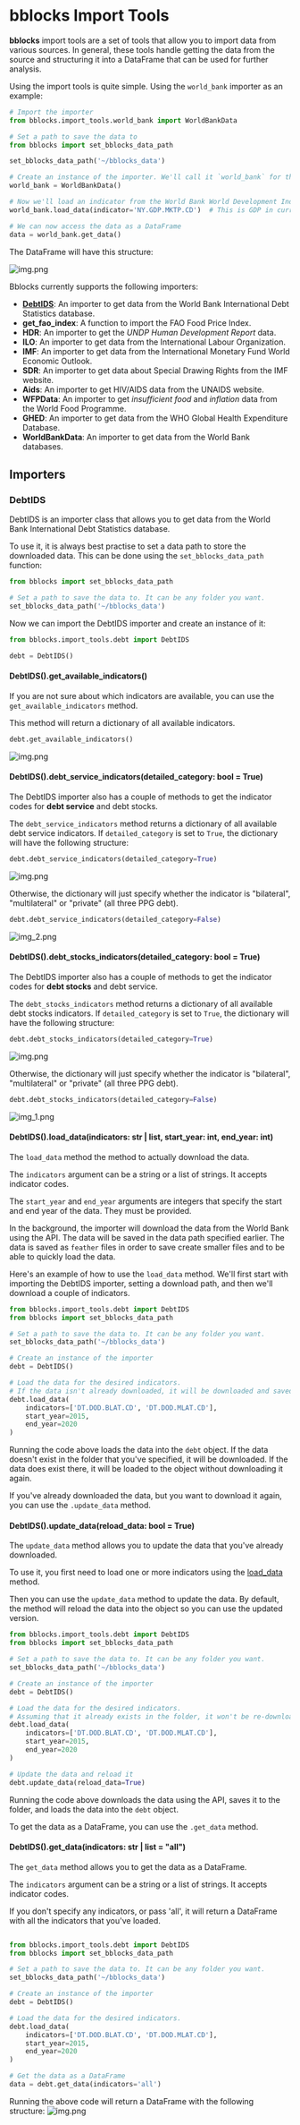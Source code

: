 # bblocks Import Tools

**bblocks** import tools are a set of tools that allow you to import data from various sources. In general,
these tools handle getting the data from the source and structuring it into a DataFrame that can be used
for further analysis.

Using the import tools is quite simple. Using the `world_bank` importer as an example:

```python
# Import the importer
from bblocks.import_tools.world_bank import WorldBankData

# Set a path to save the data to
from bblocks import set_bblocks_data_path

set_bblocks_data_path('~/bblocks_data')

# Create an instance of the importer. We'll call it `world_bank` for this example.
world_bank = WorldBankData()

# Now we'll load an indicator from the World Bank World Development Indicators
world_bank.load_data(indicator='NY.GDP.MKTP.CD')  # This is GDP in current prices

# We can now access the data as a DataFrame
data = world_bank.get_data()
```

The DataFrame will have this structure:

![img.png](.img/get_data_wb_example.png)

Bblocks currently supports the following importers:

- **[DebtIDS](#debtids)**: An importer to get data from the World Bank International Debt Statistics database.
- **get_fao_index**: A function to import the FAO Food Price Index.
- **HDR**: An importer to get the _UNDP Human Development Report_ data.
- **ILO**: An importer to get data from the International Labour Organization.
- **IMF**: An importer to get data from the International Monetary Fund World Economic Outlook.
- **SDR**: An importer to get data about Special Drawing Rights from the IMF website.
- **Aids**: An importer to get HIV/AIDS data from the UNAIDS website.
- **WFPData**: An importer to get _insufficient food_ and _inflation_ data from the World Food Programme.
- **GHED**: An importer to get data from the WHO Global Health Expenditure Database.
- **WorldBankData**: An importer to get data from the World Bank databases.

## Importers

### DebtIDS

DebtIDS is an importer class that allows you to get data from the World Bank International Debt
Statistics database.

To use it, it is always best practise to set a data path to store the downloaded data. This can be done
using the `set_bblocks_data_path` function:

```python
from bblocks import set_bblocks_data_path

# Set a path to save the data to. It can be any folder you want.
set_bblocks_data_path('~/bblocks_data')
```

Now we can import the DebtIDS importer and create an instance of it:

```python
from bblocks.import_tools.debt import DebtIDS

debt = DebtIDS()
```

#### DebtIDS().get_available_indicators()

If you are not sure about which indicators are available,
you can use the `get_available_indicators` method.

This method will return a dictionary of all available indicators.

```python
debt.get_available_indicators()
```

![img.png](.img/debt_data_dict.png)

#### DebtIDS().debt_service_indicators(detailed_category: bool = True)

The DebtIDS importer also has a couple of methods to get the indicator codes
for **debt service** and debt stocks.

The `debt_service_indicators` method returns a dictionary of all available
debt service indicators. If `detailed_category` is set to `True`, the
dictionary will have the following structure:

```python
debt.debt_service_indicators(detailed_category=True)
```

![img.png](.img/service_dict.png)

Otherwise, the dictionary will just specify whether the indicator is
"bilateral", "multilateral" or "private" (all three PPG debt).

```python
debt.debt_service_indicators(detailed_category=False)
```

![img_2.png](.img/service_dict_summary.png)

#### DebtIDS().debt_stocks_indicators(detailed_category: bool = True)

The DebtIDS importer also has a couple of methods to get the indicator codes
for **debt stocks** and debt service.

The `debt_stocks_indicators` method returns a dictionary of all available
debt stocks indicators. If `detailed_category` is set to `True`, the
dictionary will have the following structure:

```python
debt.debt_stocks_indicators(detailed_category=True)
```

![img.png](.img/stocks_detailed.png)

Otherwise, the dictionary will just specify whether the indicator is
"bilateral", "multilateral" or "private" (all three PPG debt).

```python
debt.debt_stocks_indicators(detailed_category=False)
```

![img_1.png](.img/stocks_summary.png)

#### DebtIDS().load_data(indicators: str | list, start_year: int, end_year: int)

The `load_data` method the method to actually download the data.

The `indicators` argument can be a string or a list of strings. It accepts indicator codes.

The `start_year` and `end_year` arguments are integers that specify the start and end year of the data.
They must be provided.

In the background, the importer will download the data from the World Bank using the API.
The data will be saved in the data path specified earlier. The data is saved as `feather` files
in order to save create smaller files and to be able to quickly load the data.

Here's an example of how to use the `load_data` method.
We'll first start with importing the DebtIDS importer, setting a download path,
and then we'll download a couple of indicators.

```python
from bblocks.import_tools.debt import DebtIDS
from bblocks import set_bblocks_data_path

# Set a path to save the data to. It can be any folder you want.
set_bblocks_data_path('~/bblocks_data')

# Create an instance of the importer
debt = DebtIDS()

# Load the data for the desired indicators.
# If the data isn't already downloaded, it will be downloaded and saved.
debt.load_data(
    indicators=['DT.DOD.BLAT.CD', 'DT.DOD.MLAT.CD'],
    start_year=2015,
    end_year=2020
)
```

Running the code above loads the data into the `debt` object. If the data doesn't exist in the
folder that you've specified, it will be downloaded. If the data does exist there, it will be
loaded to the object without downloading it again.

If you've already downloaded the data, but you want to download it again, you can use the
`.update_data` method.

#### DebtIDS().update_data(reload_data: bool = True)

The `update_data` method allows you to update the data that you've already downloaded.

To use it, you first need to load one or more indicators using
the [load_data](#debtidsloaddataindicators-str--list-startyear-int-endyear-int) method.

Then you can use the `update_data` method to update the data.
By default, the method will reload the data into the object so you can use the updated version.

```python
from bblocks.import_tools.debt import DebtIDS
from bblocks import set_bblocks_data_path

# Set a path to save the data to. It can be any folder you want.
set_bblocks_data_path('~/bblocks_data')

# Create an instance of the importer
debt = DebtIDS()

# Load the data for the desired indicators.
# Assuming that it already exists in the folder, it won't be re-downloaded.
debt.load_data(
    indicators=['DT.DOD.BLAT.CD', 'DT.DOD.MLAT.CD'],
    start_year=2015,
    end_year=2020
)

# Update the data and reload it
debt.update_data(reload_data=True)
```

Running the code above downloads the data using the API, saves it to the folder,
and loads the data into the `debt` object.

To get the data as a DataFrame, you can use the `.get_data` method.

#### DebtIDS().get_data(indicators: str | list = "all")

The `get_data` method allows you to get the data as a DataFrame.

The `indicators` argument can be a string or a list of strings. It accepts indicator codes.

If you don't specify any indicators, or pass 'all', it will return a DataFrame with all the
indicators that you've loaded.

```python

from bblocks.import_tools.debt import DebtIDS
from bblocks import set_bblocks_data_path

# Set a path to save the data to. It can be any folder you want.
set_bblocks_data_path('~/bblocks_data')

# Create an instance of the importer
debt = DebtIDS()

# Load the data for the desired indicators.
debt.load_data(
    indicators=['DT.DOD.BLAT.CD', 'DT.DOD.MLAT.CD'],
    start_year=2015,
    end_year=2020
)

# Get the data as a DataFrame
data = debt.get_data(indicators='all')
```

Running the above code will return a DataFrame with the following structure:
![img.png](.img/debt_data.png)
